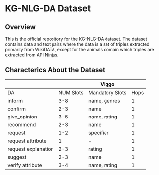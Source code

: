 # KG-NLG-DA Dataset

## Overview 
This is the official repository for the KG-NLG-DA dataset. The dataset contains data and text pairs where the data is a set of triples extracted primarily from WikiDATA, except for the animals domain which triples are extracted from API Ninjas. 


## Characterics About the Dataset 

|   |  |  Viggo  | |
| ------------- | ------------- |------------- | ------------- |
| DA  | NUM Slots | Mandatory Slots | Hops |
| inform  | 3-8  | name, genres  |  1  |
| confirm  | 2-3 | name   | 1  |
| give_opinion  | 3-5  | name, rating   | 1  |
| recommend  | 2-3  | name   | 1  |
| request  | 1-2  | specifier   | 1  |
| request attribute | 1  | -   | 1  |
| request explanation | 2-3  | rating  | 1  |
| suggest  | 2-3  | name   | 1  |
| verify attribute  | 3-4  | name, rating   | 1  |




